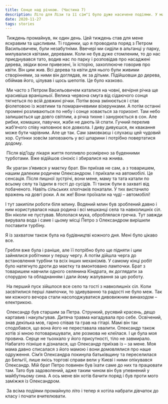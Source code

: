 ```yaml
---
title: Сонце над річкою. (Частина 7)
description: Літо для Лізи та її сім"ї було дуже насичене подіями. У маєтку, на час прийому хворих селян, жив лікар Петро Васильович.У кінці літа приїхав брат Петро зі своїм другом Олександром та зайнявся облаштуванням міні- електростанції.
date: 2020-11-27
tags: stories
---
```


​    Тиждень промайнув, як один день.  Цей тиждень став для мене яскравим та щасливим. Ті годинки, що я проводила поряд з Петром Васильовичем, були незабутніми. Ввечері ми сиділи в альтанці у парку, милувалися квітами, деревами. Коли не був дуже стомленим, то до нас приєднувався тато, водив нас по парку і розповідав про насаджені дерева, звідки вони привезені, їх історію, захоплююче говорив про квіти. Він цим жив. Всі дерева та квіти для нього були живими створіннями, за ними він доглядав, як за дітьми. Підійшовши до дерева, обіймав його, цілував і щось шепотів. Це було казково. 

​     Ми часто з Петром Васильовичем каталися на човні, вечірня річка ще красивіша вранішньої. Велика червона смуга від сідаючого сонця тягнеться по всій довжині річки. Потім вона змінюється і стає фіолетовою із жовтими та помаранчевими візерунками. А потім останні промені розливаються по небу і сонце ховається за горизонт. Там небо залишається ще довго світлим, а річка тихне і занурюється в сон. Але рибки, комашки, павучки, жаби не дають їй спати. Гучний перелив жаб’ячого співу наповнює все довкола. І диву дивуєшся, як квакання може бути чарівним. Але це так. Сам замовкаєш і слухаєш цей чудовий хор. Сутінки зовсім заповзають у всі шпарини і потрібно повертатися додому. 

​     Після від’їзду лікаря життя попливло розмірено за буденними турботами. Вже відійшов сінокіс і збиралися на жнива. 

​     Як ураган з’явився у маєтку брат. Він приїхав не сам, а з товаришем, нашим далеким родичем Олександром. І приїхали на автомобілі. Це сенсація. Після пишної зустрічі, вони мене, маму та тата катали по всьому селу та їздили в гості до сусідів. Ті також були в захваті від побаченого. Навіть сільських хлопчаків покатали. У тих вистачило вражень на довгі роки. А як же! Вони проїхали на чуді – автомобілі! 

   І тут закипіли роботи біля млину. Водяний млин був зроблений давно і ним користувалася наша родина і всі мешканці села та навколишніх сіл. Він ніколи не пустував. Мололася мука, оброблялася гречка. Тут завжди вирувала вода і саме і цьому місці Петро з Олександром вирішили поставити турбіну.

   Я із захватом також була на будівництві кожного дня. Мені було цікаво все.

   Гребля вже була і раніше, але її потрібно було ще підняти і цим зайнялися робітники у першу чергу. А потім дійшла черга до встановлення турбіни та всіх інших механізмів. У самому кінці робіт було натягнуто дроти до маєтку та вмонтовано лампочки. Брат з товаришем навчили одного селянина Кіндрата, як доглядати за спорудою та обладнанням і дали йому жалування за цю роботу. 

​    На перший пуск зійшлося все село та гості з навколишніх сіл. Коли засвітилися перші лампочки, то здивуванню та радості не було меж. Так ми кожного вечора стали насолоджуватися дивовижним винаходом – електрикою. 

​     Олександр був старшим за Петра. Стрункий, русявий красень, дещо картавив і накульгував.  Дитяча травма нагадувала про себе. Освічений, знав декілька мов, гарно співав та грав на гітарі. Мамі він так сподобався, що вона його не переставала хвалити. Олександр також хотів зі мною потоваришувати, але розмова не клеїлася. І це була моя провина. Серце не тьохкало у його присутності, тіло не завмирало. Набагато пізніше я дізналася, що Олександр приїхав із – за мене. Моя мама давно списалася з його мамою і вони домовлялися про наше одруження. Сім’я Олександра  покинула батьківщину та переселилася до Бельгії, лише якісь торгові справи вели у Києві і ними опікувався Олександр. Мій брат Петро повинен був їхати саме до них та працювати там. Тато був задоволений, адже таким чином він був упевнений у майбутньому сина. А ось мене він хотів бачити поряд і був проти мого заміжжя із Олександром.

​    За всіма подіями промайнуло літо і тепер я хотіла набрати дівчаток до класу і почати вчителювати.

